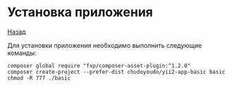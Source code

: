 # Установка приложения

[Назад](/README.md)

Для установки приложения необходимо выполнить следующие команды:

```
composer global require "fxp/composer-asset-plugin:^1.2.0"
composer create-project --prefer-dist chudoyoudo/yii2-app-basic basic
chmod -R 777 ./basic
```
